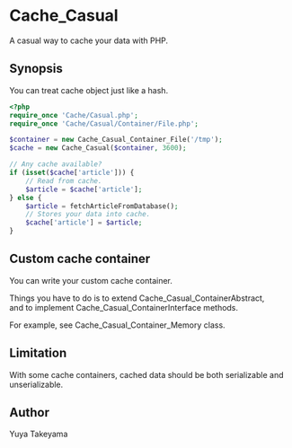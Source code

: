 Cache\_Casual
=============

A casual way to cache your data with PHP.

Synopsis
--------

You can treat cache object just like a hash.

```php
<?php
require_once 'Cache/Casual.php';
require_once 'Cache/Casual/Container/File.php';

$container = new Cache_Casual_Container_File('/tmp');
$cache = new Cache_Casual($container, 3600);

// Any cache available?
if (isset($cache['article'])) {
    // Read from cache.
    $article = $cache['article'];
} else {
    $article = fetchArticleFromDatabase();
    // Stores your data into cache.
    $cache['article'] = $article;
}
```

Custom cache container
----------------------

You can write your custom cache container.

Things you have to do is to extend Cache_Casual_ContainerAbstract,  
and to implement Cache_Casual_ContainerInterface methods.

For example, see Cache_Casual_Container_Memory class.

Limitation
----------

With some cache containers, cached data should be both serializable and unserializable.

Author
------

Yuya Takeyama

